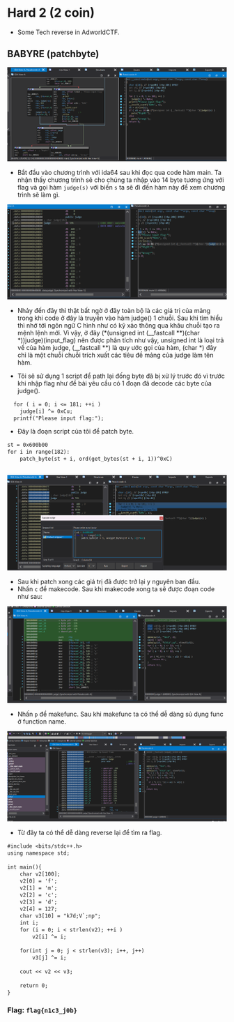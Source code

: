 # Hard 2 (2 coin)

- Some Tech reverse in AdworldCTF.

## BABYRE (patchbyte)

![img](AdworldCTF/Hard2/BABYRE-(patchbyte)SOLVED/start.png)

- Bắt đầu vào chương trình với ida64 sau khi đọc qua code hàm main. Ta nhận thấy chương trình sẽ cho chúng ta nhập vào 14 byte tương ứng với flag và gọi hàm `judge(s)` với biến `s` ta sẽ đi đến hàm này để xem chương trình sẽ làm gì.

![img](/AdworldCTF/Hard2/BABYRE-(patchbyte)SOLVED/judge.png)

- Nhảy đến đây thì thật bất ngờ ở đây toàn bộ là các giá trị của mảng trong khi code ở đây là truyền vào hàm judge() 1 chuỗi. Sau khi tìm hiểu thì nhớ tới ngôn ngữ C hình như có kỹ xảo thông qua khâu chuỗi tạo ra mệnh lệnh mới.  Vì vậy, ở đây (*(unsigned int (__fastcall **)(char *))judge)(input_flag) nên được phân tích như vậy, unsigned int là loại trả về của hàm judge, (__fastcall **) là quy ước gọi của hàm, (char *) đây chỉ là một chuỗi chuỗi trích xuất các tiêu đề mảng của judge làm tên hàm.

- Tôi sẽ sử dụng 1 script để path lại đống byte đã bị xử lý trước đó vì trước khi nhập flag như đề bài yêu cầu có 1 đoạn đã decode các byte của judge().

```
  for ( i = 0; i <= 181; ++i )
    judge[i] ^= 0xCu;
  printf("Please input flag:");
```
- Đây là đoạn script của tôi để patch byte.

```
st = 0x600b00
for i in range(182):
    patch_byte(st + i, ord(get_bytes(st + i, 1))^0xC)
    
```

![img](/AdworldCTF/Hard2/BABYRE-(patchbyte)SOLVED/patch.png)

- Sau khi patch xong các giá trị đã được trở lại y nguyên ban đầu. 
- Nhấn `c` để makecode. Sau khi makecode xong ta sẽ được đoạn code như sau:

![img](/AdworldCTF/Hard2/BABYRE-(patchbyte)SOLVED/makecode.png)

- Nhấn `p` để makefunc. Sau khi makefunc ta có thể dễ dàng sủ dụng func ở function name.

![img](/AdworldCTF/Hard2/BABYRE-(patchbyte)SOLVED/makefunc.png)

- Từ đây ta có thể dễ dàng reverse lại để tìm ra flag.

```
#include <bits/stdc++.h>
using namespace std;

int main(){
    char v2[100];
    v2[0] = 'f';
    v2[1] = 'm';
    v2[2] = 'c';
    v2[3] = 'd';
    v2[4] = 127;
    char v3[10] = "k7d;V`;np";
    int i;
    for (i = 0; i < strlen(v2); ++i )
        v2[i] ^= i;
    
    for(int j = 0; j < strlen(v3); i++, j++)
        v3[j] ^= i;

    cout << v2 << v3;
    
    return 0;
}
```

### Flag: `flag{n1c3_j0b}`